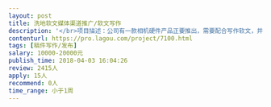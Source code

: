 ```yaml
---                
layout: post       
title: 洗地软文媒体渠道推广/软文写作           
description: '</br>项目描述：公司有一款相机硬件产品正要推出，需要配合写作软文，并在各媒体渠道发布出去。</br>详细需求：</br>1、软文写作，内容上我司可提供大纲。</br>2、需要您有相应的资源，可以将软文发布到相关的新闻媒体渠道上。</br>3、您可以列出可供软文发布的渠道和价格，因此，价格预算是另行商谈的。</br>'     
contenturl: https://pro.lagou.com/project/7100.html      
tags: [稿件写作/发布]            
salary: 10000-20000元          
publish_time: 2018-04-03 16:04:26         
review: 2415人                   
apply: 15人                   
recommend: 0人                   
time_range: 小于1周              
---                 
```

